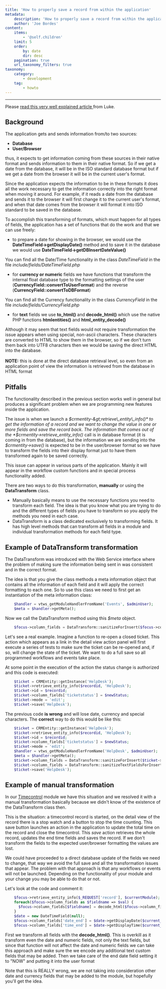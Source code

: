 ```yaml
---
title: 'How to properly save a record from within the application'
metadata:
    description: 'How to properly save a record from within the application'
    author: 'Joe Bordes'
content:
    items:
        - '@self.children'
    limit: 5
    order:
        by: date
        dir: desc
    pagination: true
    url_taxonomy_filters: true
taxonomy:
    category:
        - development 
    tag:
        - howto
---
```

---
<div class="notices blue">
Please <a href="https://blog.corebos.org/blog/feedingdatatosave"> read this very well explained article </a> from Luke.
</div>

Background
----------

The application gets and sends information from/to two sources:

-   **Database**
-   **User/Browser**

thus, it expects to get information coming from these sources in their
native format and sends information to them in their native format. So
if we get a date from the database, it will be in the ISO standard
database format but if we get a date from the browser it will be in the
current user's format.

Since the application expects the information to be in these formats it
does all the work necessary to get the information correctly into the
right format when moving it around. For example, if it reads a date from
the database and sends it to the browser it will first change it to the
current user's format, and when that date comes from the browser it will
format it into ISO standard to be saved in the database.

To accomplish this transforming of formats, which must happen for all
types of fields, the application has a set of functions that do the work
and that we can use freely:

-   to prepare a date for showing in the browser, we would use the
    **DateTimeField-&gt;getDisplayDate()** method and to save it in the
    database we would use **DateTimeField-&gt;getDBInsertDateValue()**

<div class="notices blue">
You can find all the Date/Time
functionality in the class <i>DateTimeField</i> in the file
<i>include/fields/DateTimeField.php </i></div>

-   for **currency or numeric** fields we have functions that transform
    the internal float database type to the formatting settings of the
    user (**CurrencyField::convertToUserFormat**) and the reverse
    (**CurrencyField::convertToDBFormat**)

<div class="notices blue">You can find all the Currency
functionality in the class <i>CurrencyField</i> in the file
<i>include/fields/CurrencyField.php</i></div>

-   for **text** fields we use **to\_html()** and **decode\_html()**
    which use the native PHP functions **htmlentities()** and
    **html\_entity\_decode()**

<div class="notices red">
Although it may seem that text
fields would not require transformation the issue appears when using
special, non-ascii characters. These characters are converted to HTML to
show them in the browser, so if we don't turn them back into UTF8
characters then we would be saving the direct HTML into the database.
<br><br>
<strong>NOTE:</strong> this is done at the direct database retrieval level, so even
from an application point of view the information is retrieved from the
database in HTML format</div>

Pitfalls
--------

The functionality described in the previous section works well in
general but produces a significant problem when we are programming new
features inside the application.

The issue is when we launch a *$crmentity-&gt;retrieve\_entity\_info()*
to get the information of a record and we want to change the value in
one or more fields and save the record back. The information that comes
out of the *$crmentity-&gt;retrieve\_entity\_info()* call is in database
format (it is coming in from the database), but the information we are
sending into the *$crmentity-&gt;save()* is expected to be in the
user/browser format so we have to transform the fields into their
display format just to have them transformed again to be saved
correctly.

This issue can appear in various parts of the application. Mainly it
will appear in the workflow custom functions and in special process
functionality added.

There are two ways to do this transformation, **manually** or using the
**DataTransform** class.

-   Manually basically means to use the necessary functions you need to
    transform each field. The idea is that you know what you are trying
    to do and the different types of fields you have to transform so you
    apply the methods you need in each case.
-   DataTransform is a class dedicated exclusively to transforming
    fields. It has high level methods that can transform all fields in a
    module and individual transformation methods for each field type.

Example of DataTransform transformation
---------------------------------------

The DataTransform was introduced with the Web Service interface where
the problem of making sure the information being sent in was consistent
and in the correct format.

The idea is that you give the class methods a meta information object
that contains all the information of each field and it will apply the
correct formatting to each one. So to use this class we need to first
get an instantiation of the meta information class:
```php
    $handler = vtws_getModuleHandlerFromName('Events', $adminUser);
    $meta = $handler->getMeta();
```
Now we call the DataTransform method using this *$meta* object.
```php
    $focus->column_fields = DataTransform::sanitizeForInsert($focus->column_fields,$meta);
```
Let's see a real example. Imagine a function to re-open a closed ticket.
This action which appears as a link in the detail view action panel will
first execute a series of tests to make sure the ticket can be re-opened
and, if so, will change the state of the ticket. We want to do a full
save so all programmed workflows and events take place.

At some point in the execution of the action the status change is
authorized and this code is executed:
```php
    $ticket = CRMEntity::getInstance('HelpDesk');
    $ticket->retrieve_entity_info($recordid, 'HelpDesk');
    $ticket->id = $recordid;
    $ticket->column_fields['ticketstatus'] = $newStatus;
    $ticket->mode = 'edit';
    $ticket->save('HelpDesk');
```
The previous code **is wrong** and will lose date, currency and special
characters. The **correct** way to do this would be like this:
```php
    $ticket = CRMEntity::getInstance('HelpDesk');
    $ticket->retrieve_entity_info($recordid, 'HelpDesk');
    $ticket->id = $recordid;
    $ticket->column_fields['ticketstatus'] = $newStatus;
    $ticket->mode = 'edit';
    $handler = vtws_getModuleHandlerFromName('HelpDesk', $adminUser);
    $meta = $handler->getMeta();
    $ticket->column_fields = DataTransform::sanitizeForInsert($ticket->column_fields,$meta);
    $ticket->column_fields = DataTransform::sanitizeTextFieldsForInsert($ticket->column_fields,$meta);
    $ticket->save('HelpDesk');
```
Example of manual transformation
--------------------------------

In our [Timecontrol](https://github.com/tsolucio/Timecontrol) module we
have this situation and we resolved it with a manual transformation
basically because we didn't know of the existence of the DataTransform
class then.

This is the situation: a timecontrol record is started, on the detail
view of the record there is a stop watch and a button to stop the time
counting. This save button launches an action in the application to
update the total time on the record and close the timecontrol. This
*save* action retrieves the whole record, updates the end time fields
and saves the record. If we don't transform the fields to the expected
user/browser formatting the values are lost.

<div class="notices blue">
We could have proceeded to a direct
database update of the fields we need to change, that way we avoid the
full save and all the transformation issues that appear. The problem
with that approach is that any workflows or events will not be launched.
Depending on the functionality of your module and your change you may be
able to do that or not.</div>

Let's look at the code and comment it:
```php
    $focus->retrieve_entity_info($_REQUEST['record'], $currentModule);
    foreach($focus->column_fields as $fieldname => $val) {      
      $focus->column_fields[$fieldname] = decode_html($focus->column_fields[$fieldname]);
    }
    $date = new DateTimeField(null);
    $focus->column_fields['date_end'] = $date->getDisplayDate($current_user);
    $focus->column_fields['time_end'] = $date->getDisplayTime($current_user);
```
First we transform all fields with the **decode\_html()**. This is
overkill as it transform even the date and numeric fields, not only the
text fields, but since that function will not affect the date and
numeric fields we can take this approach and make sure the we encode any
additional text custom fields that may be added. Then we take care of
the end date field setting it to "NOW" and putting it into the user
format

<div class="notices red">
Note that this is REALLY wrong, we
are not taking into consideration other date and currency fields that
may be added to the module, but hopefully you'll get the
idea.</div>
